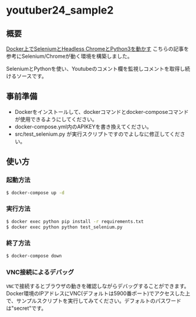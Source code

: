# youtuber24_sample2
## 概要
[Docker上でSeleniumとHeadless ChromeとPython3を動かす](https://qiita.com/sikkim/items/447b72e6ec45849058cd)
こちらの記事を参考にSelenium/Chromeが動く環境を構築しました。

SeleniumとPythonを使い、Youtubeのコメント欄を監視しコメントを取得し続けるソースです。

## 事前準備
- Dockerをインストールして、dockerコマンドとdocker-composeコマンドが使用できるようにしてください。
- docker-compose.yml内のAPIKEYを書き換えてください。
- src/test_selenium.py が実行スクリプトですのでよしなに修正してください。

## 使い方
### 起動方法

```bash
$ docker-compose up -d
```

### 実行方法
```bash
$ docker exec python pip install -r requirements.txt
$ docker exec python python test_selenium.py
```

### 終了方法

```bash
$ docker-compose down
```

### VNC接続によるデバッグ
`VNC`で接続するとブラウザの動きを確認しながらデバッグすることができます。Docker環境のIPアドレスにVNC(デフォルトは5900番ポート)でアクセスした上で、サンプルスクリプトを実行してみてください。デフォルトのパスワードは"secret"です。
